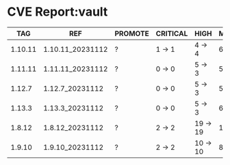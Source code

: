 # CVE Report:vault
|   TAG   |       REF        | PROMOTE | CRITICAL |   HIGH   |  MEDIUM  |  LOW   | UNKNOWN |
|---------|------------------|---------|----------|----------|----------|--------|---------|
| 1.10.11 | 1.10.11_20231112 | ?       | 1 -> 1   | 4 -> 4   | 6 -> 6   | 1 -> 1 | 0 -> 0  |
| 1.11.11 | 1.11.11_20231112 | ?       | 0 -> 0   | 5 -> 3   | 5 -> 3   | 0 -> 0 | 0 -> 0  |
| 1.12.7  | 1.12.7_20231112  | ?       | 0 -> 0   | 5 -> 3   | 5 -> 3   | 0 -> 0 | 0 -> 0  |
| 1.13.3  | 1.13.3_20231112  | ?       | 0 -> 0   | 5 -> 3   | 6 -> 4   | 0 -> 0 | 0 -> 0  |
| 1.8.12  | 1.8.12_20231112  | ?       | 2 -> 2   | 19 -> 19 | 13 -> 13 | 1 -> 1 | 0 -> 0  |
| 1.9.10  | 1.9.10_20231112  | ?       | 2 -> 2   | 10 -> 10 | 8 -> 8   | 1 -> 1 | 0 -> 0  |
